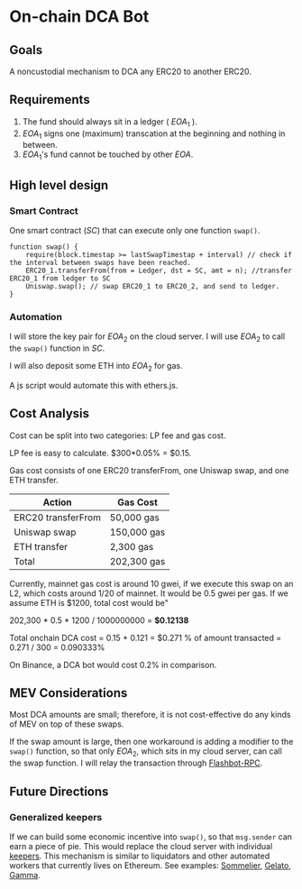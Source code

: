 # On-chain DCA Bot

## Goals
A noncustodial mechanism to DCA any ERC20 to another ERC20. 

## Requirements
1. The fund should always sit in a ledger ( $EOA_1$ ). 
2. $EOA_1$ signs one (maximum) transcation at the beginning and nothing in between.
3. $EOA_1$'s fund cannot be touched by other $EOA$.

## High level design

### Smart Contract
One smart contract ($SC$) that can execute only one function ``swap()``.
```
function swap() {
    require(block.timestap >= lastSwapTimestap + interval) // check if the interval between swaps have been reached.
    ERC20_1.transferFrom(from = Ledger, dst = SC, amt = n); //transfer ERC20_1 from ledger to SC
    Uniswap.swap(); // swap ERC20_1 to ERC20_2, and send to ledger.
}
```

### Automation
I will store the key pair for $EOA_2$ on the cloud server. I will use $EOA_2$ to call the ``swap()`` function in $SC$.

I will also deposit some ETH into $EOA_2$ for gas.

A js script would automate this with ethers.js.

## Cost Analysis
Cost can be split into two categories: LP fee and gas cost.

LP fee is easy to calculate. $300*0.05% = $0.15.

Gas cost consists of one ERC20 transferFrom, one Uniswap swap, and one ETH transfer.

| Action | Gas Cost |
| -------- | -------- |
| ERC20 transferFrom | 50,000 gas |
| Uniswap swap       | 150,000 gas     |
| ETH transfer       | 2,300 gas     |
| Total              | 202,300 gas     |

Currently, mainnet gas cost is around 10 gwei, if we execute this swap on an L2, which costs around 1/20 of mainnet. It would be 0.5 gwei per gas. If we assume ETH is $1200, total cost would be"

202,300 * 0.5 * 1200 / 1000000000 = **$0.12138**

Total onchain DCA cost = 0.15 + 0.121 = $0.271
% of amount transacted = 0.271 / 300 = 0.090333%

On Binance, a DCA bot would cost 0.2% in comparison.

## MEV Considerations

Most DCA amounts are small; therefore, it is not cost-effective do any kinds of MEV on top of these swaps.

If the swap amount is large, then one workaround is adding a modifier to the ``swap()`` function, so that only $EOA_2$, which sits in my cloud server, can call the swap function. I will relay the transaction through [Flashbot-RPC](https://docs.flashbots.net/flashbots-protect/rpc/quick-start/).

## Future Directions

### Generalized keepers
If we can build some economic incentive into ``swap()``, so that ``msg.sender`` can earn a piece of pie. This would replace the cloud server with individual [keepers](https://quantstamp.com/blog/mev-ethereums-dark-forest-and-keeperdao). This mechanism is similar to liquidators and other automated workers that currently lives on Ethereum. See examples: [Sommelier](https://www.sommelier.finance/), [Gelato](https://www.gelato.network/), [Gamma](https://www.gamma.xyz/).